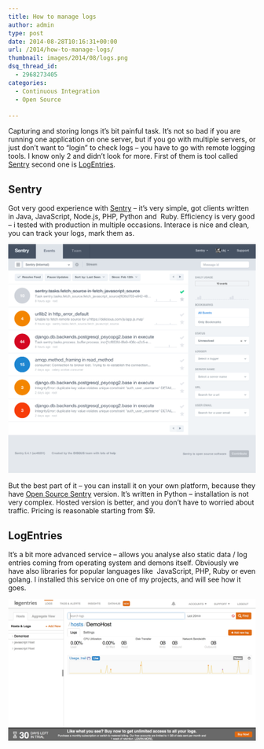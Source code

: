 ```yaml
---
title: How to manage logs
author: admin
type: post
date: 2014-08-28T10:16:31+00:00
url: /2014/how-to-manage-logs/
thumbnail: images/2014/08/logs.png
dsq_thread_id:
  - 2968273405
categories:
  - Continuous Integration
  - Open Source

---
```

Capturing and storing longs it&#8217;s bit painful task. It&#8217;s not so bad if you are running one application on one server, but if you go with multiple servers, or just don&#8217;t want to &#8220;login&#8221; to check logs &#8211; you have to go with remote logging tools. I know only 2 and didn&#8217;t look for more. First of them is tool called [Sentry](https://getsentry.com/signup/r_D1MT/) second one is [LogEntries](https://logentries.com/).

<!--more-->

## Sentry

Got very good experience with [Sentry](https://getsentry.com/signup/r_D1MT/) &#8211; it&#8217;s very simple, got clients written in Java, JavaScript, Node.js, PHP, Python and  Ruby. Efficiency is very good &#8211; i tested with production in multiple occasions. Interace is nice and clean, you can track your logs, mark them as.

![Sentry](/images/2014/08/group_list.png)

But the best part of it &#8211; you can install it on your own platform, because they have [Open Source Sentry](https://github.com/getsentry/sentry) version. It&#8217;s written in Python &#8211; installation is not very complex. Hosted version is better, and you don&#8217;t have to worried about traffic. Pricing is reasonable starting from $9.

## LogEntries

It&#8217;s a bit more advanced service &#8211; allows you analyse also static data / log entries coming from operating system and demons itself. Obviously we have also libraries for popular languages like  JavaScript, PHP, Ruby or even golang. I installed this service on one of my projects, and will see how it goes.

![Log Entries](/images/2014/08/logentries.jpg) 

&nbsp;

 [1]: https://getsentry.com/signup/r_D1MT/